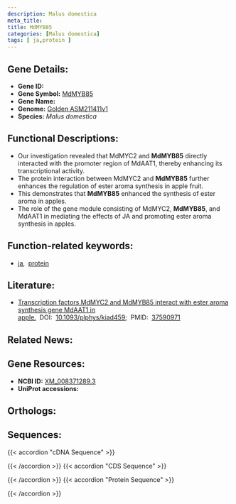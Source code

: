 ```yaml
---
description: Malus domestica
meta_title:
title: MdMYB85
categories: [Malus domestica]
tags: [ ja,protein ]
---
```


## Gene Details:
- **Gene ID:** []()
- **Gene Symbol:** <u>MdMYB85</u>
- **Gene Name:** 
- **Genome:** [Golden ASM211411v1](https://ensembl.gramene.org/Malus_domestica_golden/Info/Index)
- **Species:** *Malus domestica*

## Functional Descriptions:
   - Our investigation revealed that MdMYC2 and **MdMYB85** directly interacted with the promoter region of MdAAT1, thereby enhancing its transcriptional activity.
   - The protein interaction between MdMYC2 and **MdMYB85** further enhances the regulation of ester aroma synthesis in apple fruit.
   - This demonstrates that **MdMYB85** enhanced the synthesis of ester aroma in apples.
   - The role of the gene module consisting of MdMYC2, **MdMYB85**, and MdAAT1 in mediating the effects of JA and promoting ester aroma synthesis in apples.

## Function-related keywords:
   - [ja](/tags/ja/),&nbsp;&nbsp;[protein](/tags/protein/)

## Literature:
   - [Transcription factors MdMYC2 and MdMYB85 interact with ester aroma synthesis gene MdAAT1 in apple.](https://doi.org/10.1093/plphys/kiad459)&nbsp;&nbsp;DOI:&nbsp;&nbsp;[10.1093/plphys/kiad459](https://doi.org/10.1093/plphys/kiad459);&nbsp;&nbsp;PMID:&nbsp;&nbsp;[37590971](https://pubmed.ncbi.nlm.nih.gov/37590971/)

## Related News:

## Gene Resources:
- **NCBI ID:**  [XM_008371289.3](https://www.ncbi.nlm.nih.gov/gene/?term=XM_008371289.3)
- **UniProt accessions:**  [](https://www.uniprot.org/uniprotkb//entry)

## Orthologs:

## Sequences:
{{< accordion "cDNA Sequence" >}}

{{< /accordion >}}
{{< accordion "CDS Sequence" >}}

{{< /accordion >}}
{{< accordion "Protein Sequence" >}}

{{< /accordion >}}
